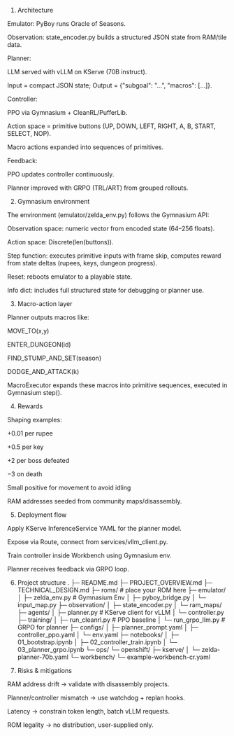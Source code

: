 1. Architecture

Emulator: PyBoy runs Oracle of Seasons.

Observation: state_encoder.py builds a structured JSON state from RAM/tile data.

Planner:

LLM served with vLLM on KServe (70B instruct).

Input = compact JSON state; Output = {"subgoal": "...", "macros": [...]}.

Controller:

PPO via Gymnasium + CleanRL/PufferLib.

Action space = primitive buttons (UP, DOWN, LEFT, RIGHT, A, B, START, SELECT, NOP).

Macro actions expanded into sequences of primitives.

Feedback:

PPO updates controller continuously.

Planner improved with GRPO (TRL/ART) from grouped rollouts.

2. Gymnasium environment

The environment (emulator/zelda_env.py) follows the Gymnasium API:

Observation space: numeric vector from encoded state (64–256 floats).

Action space: Discrete(len(buttons)).

Step function: executes primitive inputs with frame skip, computes reward from state deltas (rupees, keys, dungeon progress).

Reset: reboots emulator to a playable state.

Info dict: includes full structured state for debugging or planner use.

3. Macro-action layer

Planner outputs macros like:

MOVE_TO(x,y)

ENTER_DUNGEON(id)

FIND_STUMP_AND_SET(season)

DODGE_AND_ATTACK(k)

MacroExecutor expands these macros into primitive sequences, executed in Gymnasium step().

4. Rewards

Shaping examples:

+0.01 per rupee

+0.5 per key

+2 per boss defeated

−3 on death

Small positive for movement to avoid idling

RAM addresses seeded from community maps/disassembly.

5. Deployment flow

Apply KServe InferenceService YAML for the planner model.

Expose via Route, connect from services/vllm_client.py.

Train controller inside Workbench using Gymnasium env.

Planner receives feedback via GRPO loop.

6. Project structure
.
├─ README.md
├─ PROJECT_OVERVIEW.md
├─ TECHNICAL_DESIGN.md
├─ roms/                     # place your ROM here
├─ emulator/
│  ├─ zelda_env.py           # Gymnasium Env
│  ├─ pyboy_bridge.py
│  └─ input_map.py
├─ observation/
│  ├─ state_encoder.py
│  └─ ram_maps/
├─ agents/
│  ├─ planner.py             # KServe client for vLLM
│  └─ controller.py
├─ training/
│  ├─ run_cleanrl.py         # PPO baseline
│  └─ run_grpo_llm.py        # GRPO for planner
├─ configs/
│  ├─ planner_prompt.yaml
│  ├─ controller_ppo.yaml
│  └─ env.yaml
├─ notebooks/
│  ├─ 01_bootstrap.ipynb
│  ├─ 02_controller_train.ipynb
│  └─ 03_planner_grpo.ipynb
└─ ops/
   └─ openshift/
      ├─ kserve/
      │  └─ zelda-planner-70b.yaml
      └─ workbench/
         └─ example-workbench-cr.yaml

7. Risks & mitigations

RAM address drift → validate with disassembly projects.

Planner/controller mismatch → use watchdog + replan hooks.

Latency → constrain token length, batch vLLM requests.

ROM legality → no distribution, user-supplied only.
